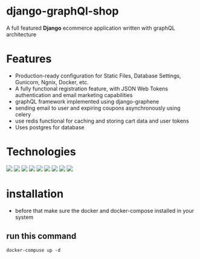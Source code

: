 # django-graphQl-shop
A full featured **Django** ecommerce application written with graphQL architecture

# Features
- Production-ready configuration for Static Files, Database Settings, Gunicorn, Ngnix, Docker, etc.
- A fully functional registration feature, with JSON Web Tokens authentication and email marketing capabilities
- graphQL framework implemented using django-graphene
- sending email to user and expiring coupons asynchronously using celery
- use redis functional for caching and storing cart data and user tokens
- Uses postgres for database




# Technologies
[![](https://img.shields.io/badge/python-3.x-blue)](https://www.python.org/)
[![](https://img.shields.io/badge/django-3.x-green)](https://www.djangoproject.com/)
[![](https://img.shields.io/badge/drf-3.x-orange)](https://www.django-rest-framework.org/)
[![](https://img.shields.io/badge/rabbitmq-%203.x-red)](https://www.rabbitmq.com/)
[![](https://img.shields.io/badge/redis-%206.x-critical)](https://redis.io/)
[![](https://img.shields.io/badge/celery-5.x-yellow)](https://docs.celeryproject.org)
[![](https://img.shields.io/badge/postgresql-13.x-blue)](https://www.postgresql.org/)
[![](https://img.shields.io/badge/docker-20.x-blue)](https://www.docker.com/)
[![](https://img.shields.io/badge/nginx-1.19-success)](https://www.nginx.com/)
# installation
 - before that make sure the docker and docker-compose installed in your system

## run this command

    docker-compuse up -d